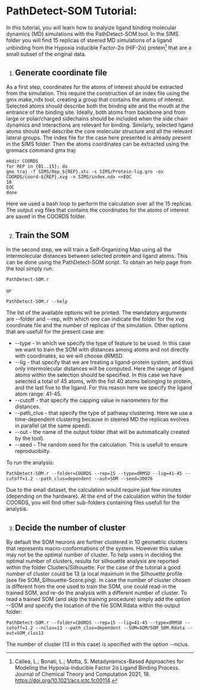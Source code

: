 # PathDetect-SOM Tutorial: 

In this tutorial, you will learn how to analyize ligand binding molecular dynamics (MD) simulations with the PathDetect-SOM tool.
In the SIMS folder you will find 15 replicas of steered MD simulations of a ligand unbinding from the Hypoxia inducible Factor-2α (HIF-2α) protein[^1] that are a small subset of the original data. 

1. ## **Generate coordinate file**

As a first step, coordinates for the atoms of interest should be extracted from the simulation. This require the construction of an index file using the gmx make_ndx tool, creating a group that contains the atoms of interest. Selected atoms should describe both the binding site and the mouth at the entrance of the binding site. Ideally, both atoms from backbone and from large or polar/charged sidechains should be included when the side chain dynamics and interactions are relevant for binding. Similarly, selected ligand atoms should well describe the core molecular structure and all the relevant lateral groups. 
The index file for the case here presented is already present in the SIMS folder. Then the atoms coordinates can be extracted using the gromacs command gmx traj:

    mkdir COORDS
    for REP in {01..15}; do
    gmx traj -f SIMS/Rep_${REP}.xtc -s SIMS/Protein-lig.gro -ox COORDS/coord-${REP}.xvg -n SIMS/index.ndx <<EOC
    16
    EOC
    done

Here we used a bash loop to perform the calculation over all the 15 replicas. The output xvg files that contains the coordinates for the atoms of interest are saved in the COORDS folder.

2. ## **Train the SOM**

In the second step, we will train a Self-Organizing Map using all the intermolecular distances between selected protein and ligand atoms. This can be done using the PathDetect-SOM script. To obtain an help page from the tool simply run:

    PathDetect-SOM.r

or

    PathDetect-SOM.r --help
    
The list of the available options will be printed. The mandatory arguments are --folder and --rep, with which one can indicate the folder for the xvg coordinate file and the number of replicas of the simulation. Other options that are usefull for the present case are:
- --type       - In which we specify the type of feature to be used. In this case we want to train the SOM with distances among atoms and not directly with coordinates, so we will choose dRMSD.
- --lig        - that specify that we are treating a ligand-protein system, and thus only intermolecular distances will be computed. Here the range of ligand atoms within the selection should be specified. In this case we have selected a total of 45 atoms, with the fist 40 atoms belonging to protein, and the last five to the ligand. For this reason here we specify the ligand atom range: 41-45.
- --cutoff      - that specify the capping value in nanometers for the distances.
- --path_clus   - that specify the type of pathway clustering. Here we use a time-dependent clustering because in steered MD the replicas evolves in parallel (at the same speed).
- --out         - the name of the output folder (that will be automatically created by the tool).
- --seed        - The random seed for the calculation. This is usefull to ensure reproducibilty.

To run the analysis:

    PathDetect-SOM.r --folder=COORDS --rep=15 --type=dRMSD --lig=41-45 --cutoff=1.2 --path_clus=dependent --out=SOM --seed=30076

Due to the small dataset, the calculation would require just few minutes (depending on the hardware).
At the end of the calculation within the folder COORDS, you will find other sub-folders containing files usefull for the analysis. 

3. ## **Decide the number of cluster**

By default the SOM neurons are further clustered in 10 geometric clusters that represents macro-conformations of the system. However this value may not be the optimal number of cluster. To help users in deciding the optimal number of clusters, results for silhouette analysis are reported within the folder Clusters/Silhouette. For the case of the tutorial a good number of cluster could be 13 (a local maximum in the Silhouette profile (see file SOM_Silhouette-Score.png).
In case the number of cluster chosen is different from the one used to train the SOM, one could read-in the trained SOM, and re-do the analysis with a different number of cluster. To read a trained SOM (and skip the training procedure) simply add the option --SOM and specify the location of the file SOM.Rdata within the output folder:

    PathDetect-SOM.r --folder=COORDS --rep=15 --lig=41-45 --type=dRMSD --cutoff=1.2 --nclus=13 --path_clus=dependent --SOM=SOM/SOM_SOM.Rdata --out=SOM_clus13

The number of cluster (13 in this case) is specified with the option --nclus.



[^1]: Callea, L.; Bonati, L.; Motta, S. Metadynamics-Based Approaches for Modeling the Hypoxia-Inducible Factor 2α Ligand Binding Process. Journal of Chemical Theory and Computation 2021, 18. https://doi.org/10.1021/acs.jctc.1c00114.
